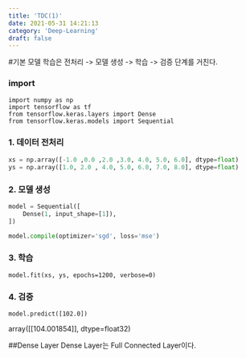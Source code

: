 ```yaml
---
title: 'TDC(1)'
date: 2021-05-31 14:21:13
category: 'Deep-Learning'
draft: false
---
```


#기본 모델
학습은 전처리 -> 모델 생성 -> 학습 -> 검증 단계를 거친다.

### import
```
import numpy as np
import tensorflow as tf
from tensorflow.keras.layers import Dense
from tensorflow.keras.models import Sequential
```

### 1. 데이터 전처리
```python
xs = np.array([-1.0 ,0.0 ,2.0 ,3.0, 4.0, 5.0, 6.0], dtype=float)
ys = np.array([1.0, 2.0 , 4.0, 5.0, 6.0, 7.0, 8.0], dtype=float)
```

### 2. 모델 생성
```python
model = Sequential([
    Dense(1, input_shape=[1]),
])

model.compile(optimizer='sgd', loss='mse')
```

### 3. 학습
```
model.fit(xs, ys, epochs=1200, verbose=0)
```

### 4. 검증
```
model.predict([102.0])
```
array([[104.001854]], dtype=float32)



##Dense Layer
Dense Layer는 Full Connected Layer이다.
